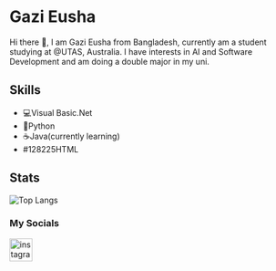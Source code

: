 # Gazi Eusha 
Hi there 👋, I am Gazi Eusha
from Bangladesh, currently am a student studying at @UTAS, Australia.
I have interests in AI and Software Development and am doing a double major in my uni.

## Skills
* 💻Visual Basic.Net
* 🐍Python
* ☕Java(currently learning)
* #128225HTML

## Stats
![Top Langs](https://github-readme-stats.vercel.app/api/top-langs/?username=Eusha425&layout=compact)

### My Socials

[<img src='https://cdn.jsdelivr.net/npm/simple-icons@3.0.1/icons/instagram.svg' alt='instagram' height='40'>](https://www.instagram.com/gazieusha/)  


